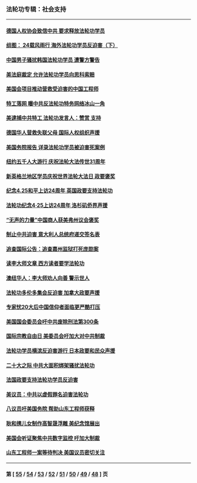### 法轮功专辑：社会支持
---
#### [德国人权协会致信中共 要求释放法轮功学员](../../pages/nf4386/n14045330.md?08120430) 
#### [组图： 24载风雨行 海外法轮功学员反迫害（下）](../../pages/nf4386/n14030279.md?08120430) 
#### [中国男子骚扰韩国法轮功学员 遭警方警告](../../pages/nf4386/n14033245.md?08120430) 
#### [美法庭裁定 允许法轮功学员向思科索赔](../../pages/nf4386/n14030620.md?08120430) 
#### [美国会项目推动营救受迫害的中国工程师](../../pages/nf4386/n14019887.md?08120430) 
#### [特工落网 曝中共反法轮功特务网络冰山一角](../../pages/nf4386/n14006412.md?08120430) 
#### [美逮捕中共特工 法轮功发言人：赞赏 支持](../../pages/nf4386/n14005107.md?08120430) 
#### [德国华人营救失联父母 国际人权组织声援](../../pages/nf4386/n14002019.md?08120430) 
#### [美国务院报告 详录法轮功学员被迫害死案例](../../pages/nf4386/n13997752.md?08120430) 
#### [纽约五千人大游行 庆祝法轮大法传世31周年](../../pages/nf4386/n13995110.md?08120430) 
#### [新英格兰地区学员庆祝世界法轮大法日 政要褒奖](../../pages/nf4386/n13990800.md?08120430) 
#### [纪念4.25和平上访24周年 英国政要支持法轮功](../../pages/nf4386/n13984057.md?08120430) 
#### [法轮功纪念4·25上访24周年 洛杉矶侨界声援](../../pages/nf4386/n13978796.md?08120430) 
#### [“无声的力量”中国商人获美弗州议会褒奖](../../pages/nf4386/n13941208.md?08120430) 
#### [制止中共迫害 意大利人总统府递交签名表](../../pages/nf4386/n13933726.md?08120430) 
#### [追查国际公告：追查嘉州监狱打死庞勋案](../../pages/nf4386/n13933461.md?08120430) 
#### [读李大师文章 西方读者要学法轮功](../../pages/nf4386/n13925142.md?08120430) 
#### [澳纽华人：李大师劝人向善 警示世人](../../pages/nf4386/n13924146.md?08120430) 
#### [法轮功多伦多集会反迫害 加拿大政要声援](../../pages/nf4386/n13881303.md?08120430) 
#### [专家忧20大后中国信仰者面临更严酷打压](../../pages/nf4386/n13874993.md?08120430) 
#### [美国国会委员会吁中共废除刑法第300条](../../pages/nf4386/n13868121.md?08120430) 
#### [国际宗教自由日 美委员会吁加大对中共制裁](../../pages/nf4386/n13855021.md?08120430) 
#### [法轮功学员横滨反迫害游行 日本政要和民众声援](../../pages/nf4386/n13847132.md?08120430) 
#### [二十大之际 中共大面积绑架骚扰法轮功](../../pages/nf4386/n13846381.md?08120430) 
#### [法国政要支持法轮功学员反迫害](../../pages/nf4386/n13841970.md?08120430) 
#### [美议员：中共以虚假罪名迫害法轮功](../../pages/nf4386/n13841083.md?08120430) 
#### [八议员吁美国务院 帮助山东工程师获释](../../pages/nf4386/n13836379.md?08120430) 
#### [耿和携儿女制作高智晟浮雕 美纪念馆展出](../../pages/nf4386/n13829624.md?08120430) 
#### [美国会听证聚焦中共数字监控 吁加大制裁](../../pages/nf4386/n13825083.md?08120430) 
#### [山东工程师一案等待判决 美国议员密切关注](../../pages/nf4386/n13815065.md?08120430) 

---
#### 第 [ [55](./55.md?08120430) / [54](./54.md?08120430) / [53](./53.md?08120430) / [52](./52.md?08120430) / [51](./51.md?08120430) / [50](./50.md?08120430) / [49](./49.md?08120430) / [48](./48.md?08120430) ] 页
